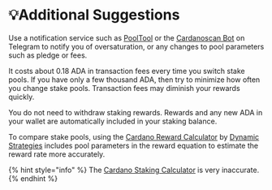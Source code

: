 # :bulb:Additional Suggestions

Use a notification service such as [PoolTool](https://pooltool.io/) or the [Cardanoscan Bot](https://t.me/cardanoscanbot) on Telegram to notify you of oversaturation, or any changes to pool parameters such as pledge or fees.

It costs about 0.18 ADA in transaction fees every time you switch stake pools. If you have only a few thousand ADA, then try to minimize how often you change stake pools. Transaction fees may diminish your rewards quickly.

You do not need to withdraw staking rewards. Rewards and any new ADA in your wallet are automatically included in your staking balance.

To compare stake pools, using the [Cardano Reward Calculator](https://dynamicstrategies.io/crewardcalculator) by [Dynamic Strategies](https://dynamicstrategies.io/) includes pool parameters in the reward equation to estimate the reward rate more accurately.

{% hint style="info" %}
The [Cardano Staking Calculator](https://cardano.org/calculator/) is very inaccurate.
{% endhint %}